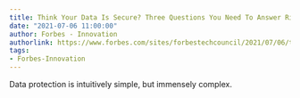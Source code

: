 ```yaml
---
title: Think Your Data Is Secure? Three Questions You Need To Answer Right Now
date: "2021-07-06 11:00:00"
author: Forbes - Innovation
authorlink: https://www.forbes.com/sites/forbestechcouncil/2021/07/06/think-your-data-is-secure-three-questions-you-need-to-answer-right-now/
tags:
- Forbes-Innovation
---
```

Data protection is intuitively simple, but immensely complex.